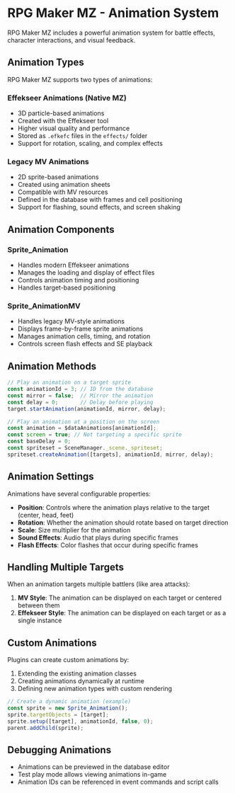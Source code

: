 # RPG Maker MZ - Animation System

RPG Maker MZ includes a powerful animation system for battle effects, character interactions, and visual feedback.

## Animation Types

RPG Maker MZ supports two types of animations:

### Effekseer Animations (Native MZ)
- 3D particle-based animations
- Created with the Effekseer tool
- Higher visual quality and performance
- Stored as `.efkefc` files in the `effects/` folder
- Support for rotation, scaling, and complex effects

### Legacy MV Animations
- 2D sprite-based animations
- Created using animation sheets
- Compatible with MV resources
- Defined in the database with frames and cell positioning
- Support for flashing, sound effects, and screen shaking

## Animation Components

### Sprite_Animation
- Handles modern Effekseer animations
- Manages the loading and display of effect files
- Controls animation timing and positioning
- Handles target-based positioning

### Sprite_AnimationMV
- Handles legacy MV-style animations
- Displays frame-by-frame sprite animations
- Manages animation cells, timing, and rotation
- Controls screen flash effects and SE playback

## Animation Methods

```javascript
// Play an animation on a target sprite
const animationId = 3; // ID from the database
const mirror = false;  // Mirror the animation
const delay = 0;       // Delay before playing
target.startAnimation(animationId, mirror, delay);

// Play an animation at a position on the screen
const animation = $dataAnimations[animationId];
const screen = true; // Not targeting a specific sprite
const baseDelay = 0;
const spriteset = SceneManager._scene._spriteset;
spriteset.createAnimation([targets], animationId, mirror, delay);
```

## Animation Settings

Animations have several configurable properties:

- **Position**: Controls where the animation plays relative to the target (center, head, feet)
- **Rotation**: Whether the animation should rotate based on target direction
- **Scale**: Size multiplier for the animation
- **Sound Effects**: Audio that plays during specific frames
- **Flash Effects**: Color flashes that occur during specific frames

## Handling Multiple Targets

When an animation targets multiple battlers (like area attacks):

1. **MV Style**: The animation can be displayed on each target or centered between them
2. **Effekseer Style**: The animation can be displayed on each target or as a single instance

## Custom Animations

Plugins can create custom animations by:

1. Extending the existing animation classes
2. Creating animations dynamically at runtime
3. Defining new animation types with custom rendering

```javascript
// Create a dynamic animation (example)
const sprite = new Sprite_Animation();
sprite.targetObjects = [target];
sprite.setup([target], animationId, false, 0);
parent.addChild(sprite);
```

## Debugging Animations

- Animations can be previewed in the database editor
- Test play mode allows viewing animations in-game
- Animation IDs can be referenced in event commands and script calls